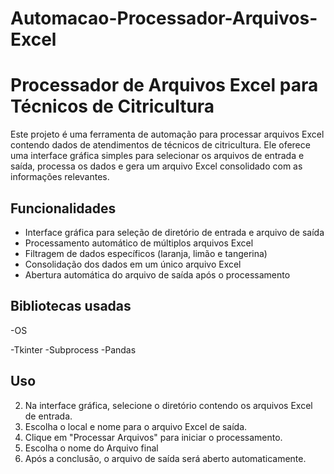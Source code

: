 # Automacao-Processador-Arquivos-Excel
# Processador de Arquivos Excel para Técnicos de Citricultura

Este projeto é uma ferramenta de automação para processar arquivos Excel contendo dados de atendimentos de técnicos de citricultura. Ele oferece uma interface gráfica simples para selecionar os arquivos de entrada e saída, processa os dados e gera um arquivo Excel consolidado com as informações relevantes.

## Funcionalidades

- Interface gráfica para seleção de diretório de entrada e arquivo de saída
- Processamento automático de múltiplos arquivos Excel
- Filtragem de dados específicos (laranja, limão e tangerina)
- Consolidação dos dados em um único arquivo Excel
- Abertura automática do arquivo de saída após o processamento

## Bibliotecas usadas

-OS

-Tkinter
-Subprocess
-Pandas

## Uso

2. Na interface gráfica, selecione o diretório contendo os arquivos Excel de entrada.
3. Escolha o local e nome para o arquivo Excel de saída.
4. Clique em "Processar Arquivos" para iniciar o processamento.
5. Escolha o nome do Arquivo final
6. Após a conclusão, o arquivo de saída será aberto automaticamente.
